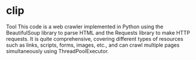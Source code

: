 # clip
Tool This code is a web crawler implemented in Python using the BeautifulSoup library to parse HTML and the Requests library to make HTTP requests. It is quite comprehensive, covering different types of resources such as links, scripts, forms, images, etc., and can crawl multiple pages simultaneously using ThreadPoolExecutor.
